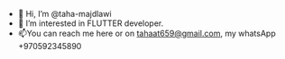 - 👋 Hi, I’m @taha-majdlawi
- 👀 I’m interested in FLUTTER developer.
- 📫You can reach me here or on tahaat659@gmail.com, my whatsApp +970592345890


<!---
taha-majdlawi/taha-majdlawi is a ✨ special ✨ repository because its `README.md` (this file) appears on your GitHub profile.
You can click the Preview link to take a look at your changes.
--->
